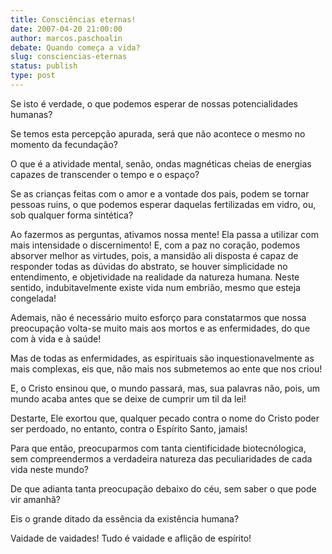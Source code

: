 ```yaml
---
title: Consciências eternas!
date: 2007-04-20 21:00:00
author: marcos.paschoalin
debate: Quando começa a vida?
slug: consciencias-eternas
status: publish 
type: post
---
```


Se isto é verdade, o que podemos esperar de nossas potencialidades humanas?  

Se temos esta percepção apurada, será que não acontece o mesmo no momento da fecundação?  

O que é a atividade mental, senão, ondas magnéticas cheias de energias capazes de transcender o tempo e o espaço?  

Se as crianças feitas com o amor e a vontade dos pais, podem se tornar pessoas ruins, o que podemos esperar daquelas fertilizadas em vidro, ou, sob qualquer forma sintética?  

Ao fazermos as perguntas, ativamos nossa mente! Ela passa a utilizar com mais intensidade o discernimento! E, com a paz no coração, podemos absorver melhor as virtudes, pois, a mansidão ali disposta é capaz de responder todas as dúvidas do abstrato, se houver simplicidade no entendimento, e objetividade na realidade da natureza humana. Neste sentido, indubitavelmente existe vida num embrião, mesmo que esteja congelada!   

Ademais, não é necessário muito esforço para constatarmos que nossa preocupação volta-se muito mais aos mortos e as enfermidades, do que com à vida e à saúde!  

Mas de todas as enfermidades, as espirituais são inquestionavelmente as mais complexas, eis que, não mais nos submetemos ao ente que nos criou!  

E, o Cristo ensinou que, o mundo passará, mas, sua palavras não, pois, um mundo acaba antes que se deixe de cumprir um til da lei!  

Destarte, Ele exortou que, qualquer pecado contra o nome do Cristo poder ser perdoado, no entanto, contra o Espírito Santo, jamais!   

Para que então, preocuparmos com tanta cientificidade biotecnólogica, sem compreendermos a verdadeira natureza das peculiaridades de cada vida neste mundo?  

De que adianta tanta preocupação debaixo do céu, sem saber o que pode vir amanhã?  

Eis o grande ditado da essência da existência humana?  

Vaidade de vaidades! Tudo é vaidade e aflição de espírito!
